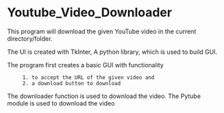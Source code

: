# Youtube_Video_Downloader

This program will download the given YouTube video in the current directory/folder.

The UI is created with TkInter, A python library, which is used to build GUI.

The program first creates a basic GUI with functionality 
         
         1. to accept the URL of the given video and
         2. a download button to download

The downloader function is used to download the video. The Pytube module is used to download the video
